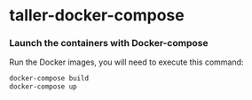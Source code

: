 # taller-docker-compose

### Launch the containers with Docker-compose

Run the Docker images, you will need to execute this command: 

```sh
docker-compose build
docker-compose up
```
